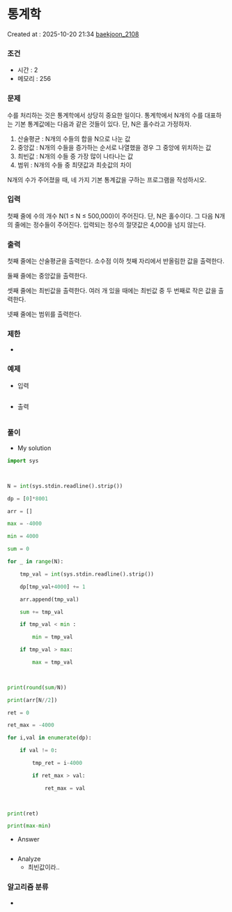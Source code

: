  # 통계학
Created at : 2025-10-20 21:34
[baekjoon_2108](https://www.acmicpc.net/problem/2108)
### 조건
- 시간 : 2
- 메모리 : 256
### 문제
수를 처리하는 것은 통계학에서 상당히 중요한 일이다. 통계학에서 N개의 수를 대표하는 기본 통계값에는 다음과 같은 것들이 있다. 단, N은 홀수라고 가정하자.

1. 산술평균 : N개의 수들의 합을 N으로 나눈 값
2. 중앙값 : N개의 수들을 증가하는 순서로 나열했을 경우 그 중앙에 위치하는 값
3. 최빈값 : N개의 수들 중 가장 많이 나타나는 값
4. 범위 : N개의 수들 중 최댓값과 최솟값의 차이

N개의 수가 주어졌을 때, 네 가지 기본 통계값을 구하는 프로그램을 작성하시오.
### 입력
첫째 줄에 수의 개수 N(1 ≤ N ≤ 500,000)이 주어진다. 단, N은 홀수이다. 그 다음 N개의 줄에는 정수들이 주어진다. 입력되는 정수의 절댓값은 4,000을 넘지 않는다.
### 출력
첫째 줄에는 산술평균을 출력한다. 소수점 이하 첫째 자리에서 반올림한 값을 출력한다.

둘째 줄에는 중앙값을 출력한다.

셋째 줄에는 최빈값을 출력한다. 여러 개 있을 때에는 최빈값 중 두 번째로 작은 값을 출력한다.

넷째 줄에는 범위를 출력한다.
### 제한
- 
### 예제
- 입력
```

```
- 출력
```

``` 

### 풀이
- My solution
```python
import sys

  

N = int(sys.stdin.readline().strip())

dp = [0]*8001

arr = []

max = -4000

min = 4000

sum = 0

for _ in range(N):

    tmp_val = int(sys.stdin.readline().strip())

    dp[tmp_val+4000] += 1

    arr.append(tmp_val)

    sum += tmp_val

    if tmp_val < min :

        min = tmp_val

    if tmp_val > max:

        max = tmp_val

  

print(round(sum/N))

print(arr[N//2])

ret = 0

ret_max = -4000

for i,val in enumerate(dp):

    if val != 0:

        tmp_ret = i-4000

        if ret_max > val:

            ret_max = val

  

print(ret)

print(max-min)
```

- Answer
```python

```

- Analyze
	- 최빈값이라..
### 알고리즘 분류
- 